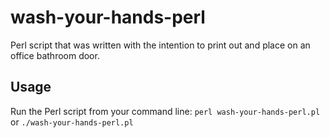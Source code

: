 # wash-your-hands-perl

Perl script that was written with the intention to print out and place on an office bathroom door.

## Usage
Run the Perl script from your command line:
`perl wash-your-hands-perl.pl`
or
`./wash-your-hands-perl.pl`
